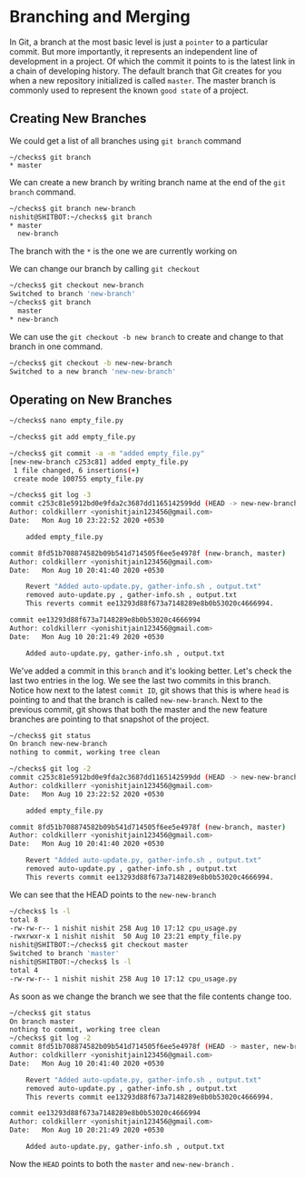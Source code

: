 <h1> Branching and Merging </h1>

In Git, a branch at
the most basic level is
just a `pointer` to a particular commit.
But more importantly, it represents
an independent line of development in a project.
Of which the commit it points to is
the latest link in a chain of developing history.
The default branch that Git creates for you
when a new repository initialized is called `master`.
The master branch is commonly used to
represent the known `good state` of a project.

<h2> Creating New Branches </h2>

We could get a list of all branches using `git branch` command

```
~/checks$ git branch 
* master
```
We can create a new branch by writing branch name at the end of the `git branch` command. 

```sh
~/checks$ git branch new-branch
nishit@SHITBOT:~/checks$ git branch 
* master
  new-branch
```
The branch with the `*` is the one we are currently working on 


We can change our branch by calling `git checkout`

```sh
~/checks$ git checkout new-branch 
Switched to branch 'new-branch'
~/checks$ git branch 
  master
* new-branch
```


We can use the `git checkout -b
new branch` to create and change to that branch in one command.

```sh
~/checks$ git checkout -b new-new-branch 
Switched to a new branch 'new-new-branch'
```
<h2> Operating on New Branches </h2>

```sh
~/checks$ nano empty_file.py

~/checks$ git add empty_file.py

~/checks$ git commit -a -m "added empty_file.py"
[new-new-branch c253c81] added empty_file.py
 1 file changed, 6 insertions(+)
 create mode 100755 empty_file.py

~/checks$ git log -3
commit c253c81e5912bd0e9fda2c3687dd1165142599dd (HEAD -> new-new-branch)
Author: coldkillerr <yonishitjain123456@gmail.com>
Date:   Mon Aug 10 23:22:52 2020 +0530

    added empty_file.py

commit 8fd51b708874582b09b541d714505f6ee5e4978f (new-branch, master)
Author: coldkillerr <yonishitjain123456@gmail.com>
Date:   Mon Aug 10 20:41:40 2020 +0530

    Revert "Added auto-update.py, gather-info.sh , output.txt"
    removed auto-update.py , gather-info.sh , output.txt
    This reverts commit ee13293d88f673a7148289e8b0b53020c4666994.

commit ee13293d88f673a7148289e8b0b53020c4666994
Author: coldkillerr <yonishitjain123456@gmail.com>
Date:   Mon Aug 10 20:21:49 2020 +0530

    Added auto-update.py, gather-info.sh , output.txt
```



We've added a commit in
this `branch` and it's looking better.
Let's check the last two entries in the log.
We see the last two commits in this branch.
Notice how next to the latest `commit ID`,
git shows that this is where `head` is pointing
to and that the branch is called `new-new-branch`.
Next to the previous commit,
git shows that both the master and
the new feature branches are
pointing to that snapshot of the project.


```sh
~/checks$ git status
On branch new-new-branch
nothing to commit, working tree clean

~/checks$ git log -2
commit c253c81e5912bd0e9fda2c3687dd1165142599dd (HEAD -> new-new-branch)
Author: coldkillerr <yonishitjain123456@gmail.com>
Date:   Mon Aug 10 23:22:52 2020 +0530

    added empty_file.py

commit 8fd51b708874582b09b541d714505f6ee5e4978f (new-branch, master)
Author: coldkillerr <yonishitjain123456@gmail.com>
Date:   Mon Aug 10 20:41:40 2020 +0530

    Revert "Added auto-update.py, gather-info.sh , output.txt"
    removed auto-update.py , gather-info.sh , output.txt
    This reverts commit ee13293d88f673a7148289e8b0b53020c4666994.
```
We can see that the HEAD points to the `new-new-branch`

```sh
~/checks$ ls -l
total 8
-rw-rw-r-- 1 nishit nishit 258 Aug 10 17:12 cpu_usage.py
-rwxrwxr-x 1 nishit nishit  50 Aug 10 23:21 empty_file.py
nishit@SHITBOT:~/checks$ git checkout master 
Switched to branch 'master'
nishit@SHITBOT:~/checks$ ls -l
total 4
-rw-rw-r-- 1 nishit nishit 258 Aug 10 17:12 cpu_usage.py
```
As soon as we change the branch we see that the file contents change too.

```sh
~/checks$ git status
On branch master
nothing to commit, working tree clean
~/checks$ git log -2
commit 8fd51b708874582b09b541d714505f6ee5e4978f (HEAD -> master, new-branch)
Author: coldkillerr <yonishitjain123456@gmail.com>
Date:   Mon Aug 10 20:41:40 2020 +0530

    Revert "Added auto-update.py, gather-info.sh , output.txt"
    removed auto-update.py , gather-info.sh , output.txt
    This reverts commit ee13293d88f673a7148289e8b0b53020c4666994.

commit ee13293d88f673a7148289e8b0b53020c4666994
Author: coldkillerr <yonishitjain123456@gmail.com>
Date:   Mon Aug 10 20:21:49 2020 +0530

    Added auto-update.py, gather-info.sh , output.txt

```
Now the `HEAD` points to both the `master` and `new-new-branch` .



